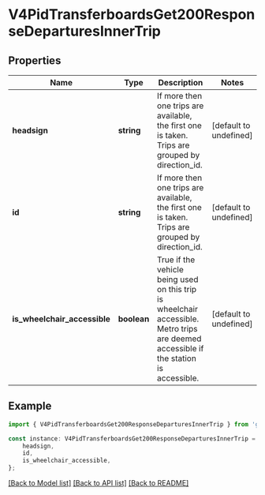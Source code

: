 # V4PidTransferboardsGet200ResponseDeparturesInnerTrip


## Properties

Name | Type | Description | Notes
------------ | ------------- | ------------- | -------------
**headsign** | **string** | If more then one trips are available, the first one is taken. Trips are grouped by direction_id. | [default to undefined]
**id** | **string** | If more then one trips are available, the first one is taken. Trips are grouped by direction_id. | [default to undefined]
**is_wheelchair_accessible** | **boolean** | True if the vehicle being used on this trip is wheelchair accessible. Metro trips are deemed accessible if the station is accessible. | [default to undefined]

## Example

```typescript
import { V4PidTransferboardsGet200ResponseDeparturesInnerTrip } from 'golemio-public-transport-api';

const instance: V4PidTransferboardsGet200ResponseDeparturesInnerTrip = {
    headsign,
    id,
    is_wheelchair_accessible,
};
```

[[Back to Model list]](../README.md#documentation-for-models) [[Back to API list]](../README.md#documentation-for-api-endpoints) [[Back to README]](../README.md)
